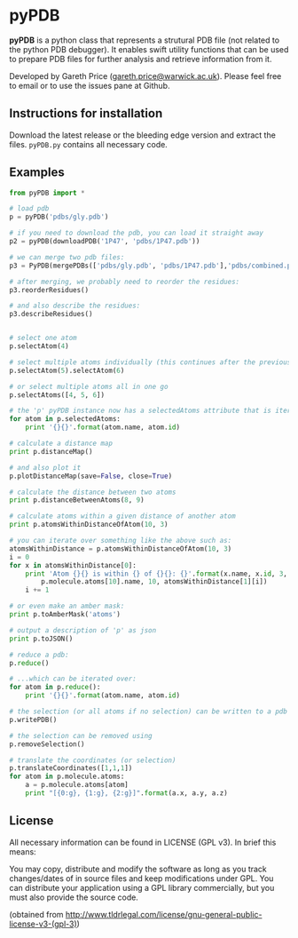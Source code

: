 pyPDB
=====

**pyPDB** is a python class that represents a strutural PDB file (not related to the python PDB debugger). It enables swift utility functions that can be used to prepare PDB files for further analysis and retrieve information from it.

Developed by Gareth Price (gareth.price@warwick.ac.uk). Please feel free to email or to use the issues pane at Github.

Instructions for installation
------

Download the latest release or the bleeding edge version and extract the files. `pyPDB.py` contains all necessary code.

Examples
------

```python
from pyPDB import *

# load pdb
p = pyPDB('pdbs/gly.pdb')

# if you need to download the pdb, you can load it straight away
p2 = pyPDB(downloadPDB('1P47', 'pdbs/1P47.pdb'))

# we can merge two pdb files:
p3 = PyPDB(mergePDBs(['pdbs/gly.pdb', 'pdbs/1P47.pdb'],'pdbs/combined.pdb')))

# after merging, we probably need to reorder the residues:
p3.reorderResidues()

# and also describe the residues:
p3.describeResidues()


# select one atom
p.selectAtom(4)

# select multiple atoms individually (this continues after the previous one)
p.selectAtom(5).selectAtom(6)

# or select multiple atoms all in one go
p.selectAtoms([4, 5, 6])

# the 'p' pyPDB instance now has a selectedAtoms attribute that is iterable:
for atom in p.selectedAtoms:
    print '{}{}'.format(atom.name, atom.id)

# calculate a distance map
print p.distanceMap()

# and also plot it
p.plotDistanceMap(save=False, close=True)

# calculate the distance between two atoms
print p.distanceBetweenAtoms(8, 9)

# calculate atoms within a given distance of another atom
print p.atomsWithinDistanceOfAtom(10, 3)

# you can iterate over something like the above such as:
atomsWithinDistance = p.atomsWithinDistanceOfAtom(10, 3)
i = 0
for x in atomsWithinDistance[0]:
    print 'Atom {}{} is within {} of {}{}: {}'.format(x.name, x.id, 3,
        p.molecule.atoms[10].name, 10, atomsWithinDistance[1][i])
    i += 1

# or even make an amber mask:
print p.toAmberMask('atoms')

# output a description of 'p' as json
print p.toJSON()

# reduce a pdb:
p.reduce()

# ...which can be iterated over:
for atom in p.reduce():
    print '{}{}'.format(atom.name, atom.id)

# the selection (or all atoms if no selection) can be written to a pdb file
p.writePDB()

# the selection can be removed using
p.removeSelection()

# translate the coordinates (or selection)
p.translateCoordinates([1,1,1])
for atom in p.molecule.atoms:
    a = p.molecule.atoms[atom]
    print "[{0:g}, {1:g}, {2:g}]".format(a.x, a.y, a.z)
```

License
---------

All necessary information can be found in LICENSE (GPL v3). In brief this means:

You may copy, distribute and modify the software as long as you track changes/dates of in source files and keep modifications under GPL. You can distribute your application using a GPL library commercially, but you must also provide the source code.

(obtained from http://www.tldrlegal.com/license/gnu-general-public-license-v3-(gpl-3))
